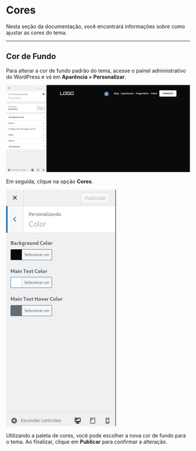 # Cores

Nesta seção da documentação, você encontrará informações sobre como ajustar as
cores do tema.

---

## Cor de Fundo

Para alterar a cor de fundo padrão do tema, acesse o painel administrativo do
WordPress e vá em **Aparência > Personalizar**.

![personalizar](images/personalizar.png)

Em seguida, clique na opção **Cores**.

![background_color](images/personalizar_background_color.png)

Utilizando a paleta de cores, você pode escolher a nova cor de fundo para o
tema. Ao finalizar, clique em **Publicar** para confirmar a alteração.
